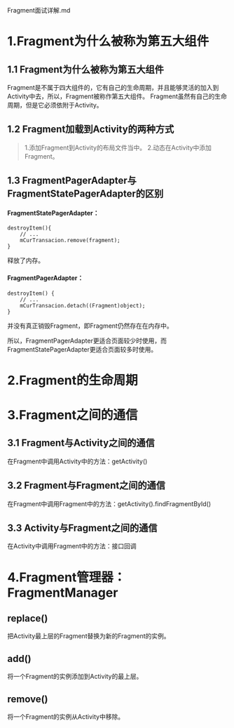 Fragment面试详解.md
# 1.Fragment为什么被称为第五大组件

## 1.1 Fragment为什么被称为第五大组件
Fragment是不属于四大组件的，它有自己的生命周期，并且能够灵活的加入到Activity中去，所以，Fragment被称作第五大组件。
Fragment虽然有自己的生命周期，但是它必须依附于Activity。

## 1.2 Fragment加载到Activity的两种方式
> 1.添加Fragment到Activity的布局文件当中。
> 2.动态在Activity中添加Fragment。

## 1.3 FragmentPagerAdapter与FragmentStatePagerAdapter的区别
#### FragmentStatePagerAdapter：

    destroyItem(){
        // ...
        mCurTransacion.remove(fragment);
    }
释放了内存。
#### FragmentPagerAdapter：

    destroyItem() {
        // ...
        mCurTransacion.detach((Fragment)object);
    }
并没有真正销毁Fragment，即Fragment仍然存在在内存中。

所以，FragmentPagerAdapter更适合页面较少时使用，而FragmentStatePagerAdapter更适合页面较多时使用。

# 2.Fragment的生命周期

# 3.Fragment之间的通信

## 3.1 Fragment与Activity之间的通信
在Fragment中调用Activity中的方法：getActivity()
## 3.2 Fragment与Fragment之间的通信
在Fragment中调用Fragment中的方法：getActivity().findFragmentById()
## 3.3 Activity与Fragment之间的通信
在Activity中调用Fragment中的方法：接口回调

# 4.Fragment管理器：FragmentManager

## replace()
把Activity最上层的Fragment替换为新的Fragment的实例。
## add()
将一个Fragment的实例添加到Activity的最上层。
## remove()
将一个Fragment的实例从Activity中移除。